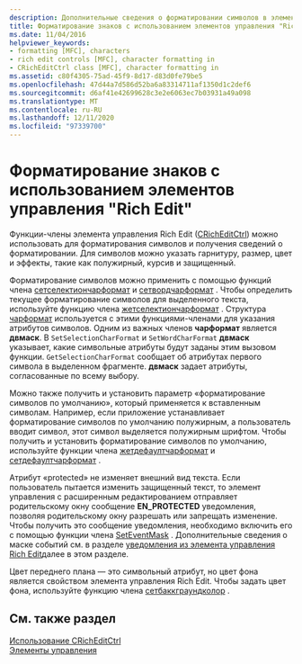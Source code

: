 ```yaml
---
description: Дополнительные сведения о форматировании символов в элементах управления Rich Edit
title: Форматирование знаков с использованием элементов управления "Rich Edit"
ms.date: 11/04/2016
helpviewer_keywords:
- formatting [MFC], characters
- rich edit controls [MFC], character formatting in
- CRichEditCtrl class [MFC], character formatting in
ms.assetid: c80f4305-75ad-45f9-8d17-d83d0fe79be5
ms.openlocfilehash: 47d44a7d586d52ba6a83314711af1350d1c2def6
ms.sourcegitcommit: d6af41e42699628c3e2e6063ec7b03931a49a098
ms.translationtype: MT
ms.contentlocale: ru-RU
ms.lasthandoff: 12/11/2020
ms.locfileid: "97339700"
---
```

# <a name="character-formatting-in-rich-edit-controls"></a>Форматирование знаков с использованием элементов управления "Rich Edit"

Функции-члены элемента управления Rich Edit ([CRichEditCtrl](reference/cricheditctrl-class.md)) можно использовать для форматирования символов и получения сведений о форматировании. Для символов можно указать гарнитуру, размер, цвет и эффекты, такие как полужирный, курсив и защищенный.

Форматирование символов можно применить с помощью функций члена [сетселектиончарформат](reference/cricheditctrl-class.md#setselectioncharformat) и [сетвордчарформат](reference/cricheditctrl-class.md#setwordcharformat) . Чтобы определить текущее форматирование символов для выделенного текста, используйте функцию члена [жетселектиончарформат](reference/cricheditctrl-class.md#getselectioncharformat) . Структура [чарформат](/windows/win32/api/richedit/ns-richedit-charformata) используется с этими функциями-членами для указания атрибутов символов. Одним из важных членов **чарформат** является **двмаск**. В `SetSelectionCharFormat` и `SetWordCharFormat` **двмаск** указывает, какие символьные атрибуты будут заданы этим вызовом функции. `GetSelectionCharFormat` сообщает об атрибутах первого символа в выделенном фрагменте. **двмаск** задает атрибуты, согласованные по всему выбору.

Можно также получить и установить параметр «форматирование символов по умолчанию», который применяется к вставленным символам. Например, если приложение устанавливает форматирование символов по умолчанию полужирным, а пользователь вводит символ, этот символ выделяется полужирным шрифтом. Чтобы получить и установить форматирование символов по умолчанию, используйте функции члена [жетдефаултчарформат](reference/cricheditctrl-class.md#getdefaultcharformat) и [сетдефаултчарформат](reference/cricheditctrl-class.md#setdefaultcharformat) .

Атрибут «protected» не изменяет внешний вид текста. Если пользователь пытается изменить защищенный текст, то элемент управления с расширенным редактированием отправляет родительскому окну сообщение **EN_PROTECTED** уведомления, позволяя родительскому окну разрешать или запрещать изменение. Чтобы получить это сообщение уведомления, необходимо включить его с помощью функции члена [SetEventMask](reference/cricheditctrl-class.md#seteventmask) . Дополнительные сведения о маске событий см. в разделе [уведомления из элемента управления Rich Edit](notifications-from-a-rich-edit-control.md)далее в этом разделе.

Цвет переднего плана — это символьный атрибут, но цвет фона является свойством элемента управления Rich Edit. Чтобы задать цвет фона, используйте функцию члена [сетбаккграундколор](reference/cricheditctrl-class.md#setbackgroundcolor) .

## <a name="see-also"></a>См. также раздел

[Использование CRichEditCtrl](using-cricheditctrl.md)<br/>
[Элементы управления](controls-mfc.md)
